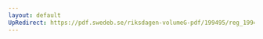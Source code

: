 ```yaml
---
layout: default
UpRedirect: https://pdf.swedeb.se/riksdagen-volumeG-pdf/199495/reg_199495/reg_199495_0147.pdf
---
```

